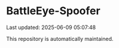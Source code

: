 # BattleEye-Spoofer

Last updated: 2025-06-09 05:07:48

This repository is automatically maintained.
